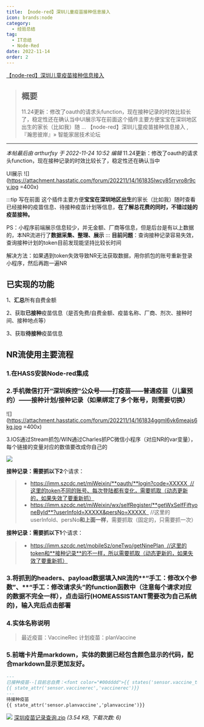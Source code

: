 ```yaml
---
title: 【node-red】深圳儿童疫苗接种信息接入 
icon: brands:node
category:
  - 经验总结
tag:
  - IT总结
  - Node-Red
date: 2022-11-14
order: 2
---
```

 [【node-red】深圳儿童疫苗接种信息接入](https://bbs.hassbian.com/thread-18611-1-1.html)

> ## 概要
>
> 11.24更新：修改了oauth的请求头function，现在接种记录的时效比较长了，稳定性还在确认当中UI展示写在前面这个插件主要方便宝宝在深圳地区出生的家长（比如我）随 ... 【node-red】深圳儿童疫苗接种信息接入 ,『瀚思彼岸』» 智能家居技术论坛

---

_本帖最后由 arthurfsy 于 2022-11-24 10:52 编辑_ 11.24更新：修改了oauth的请求头function，现在接种记录的时效比较长了，稳定性还在确认当中

UI展示
![](https://attachment.hasstatic.com/forum/202211/14/161835lwcy85rryro8r9cy.jpg =400x)

:::tip 写在前面
这个插件主要方便**宝宝在深圳地区出生**的家长（比如我）随时查看已经接种的疫苗信息、待接种疫苗计划等信息，**在了解总花费的同时，不错过娃的疫苗接种。**

PS：小程序前端展示信息较少，并无金额、厂商等信息，但是后台是有以上数据的，本NR流进行了**数据采集、整理、展示**
:::
**目前问题**：查询接种记录容易失效，查询接种计划的token目前发现能坚持比较长时间

解决方法：如果遇到token失效导致NR无法获取数据，用你抓包的账号重新登录小程序，然后再跑一遍NR

## 已实现的功能

1、**汇总**所有自费金额

2、获取**已接种**疫苗信息（是否免费/自费金额、疫苗名称、厂商、剂次、接种时间、接种地点等）

3、获取**待接种**疫苗信息

## NR流使用主要流程

### 1.在HASS安装Node-red集成

### 2.手机微信打开“深圳疾控”公众号——打疫苗——普通疫苗（儿童预约）——接种计划/接种记录（如果绑定了多个账号，则需要切换）

![](https://attachment.hasstatic.com/forum/202211/14/161834ggml6vk6meajs6kg.jpg =400x)

3.IOS通过Stream抓包/WIN通过Charles抓PC微信小程序（对应NR的var变量），每个链接的变量对应的数值要改成你自己的

![](https://attachment.hasstatic.com/forum/202211/14/162126khbiktiugcbbi4kb.png)

**接种记录：**需要抓以下**2**个请求：

> - https://imm.szcdc.net/miWeixin/**oauth/**login?code=XXXXX  //这里的token不同的账号、每次登陆都有变化，需要抓取（动态更新的，如果失效了要重新抓）
> - https://imm.szcdc.net/miWeixin/wx/selfRegister/**getWxSelfFiftyoneById**?userInfoId=XXXXX&persNo=XXXXX   //这里的userInfoId、persNo**和上面一样**，需要抓取（固定的，只需要抓一次）

 **接种记录：**需要抓以下**1**个请求：

> - https://imm.szcdc.net/mobileSz/oneTwo/getNinePlan  //这里的token和**接种记录**的不一样，所以需要抓取（动态更新的，如果失效了要重新抓）

### 3.将抓到的headers、payload数据填入NR流的**“手工：修改X个参数”、**“手工：修改请求头”的function函数中（注意每个请求对应的数据不完全一样），点击运行(HOMEASSISTANT需要改为自己系统的)，输入完后点击部署

### 4.实体名称说明

> 最近疫苗：VaccineRec
> 计划疫苗：planVaccine

### 5.前端卡片是markdown，实体的数据已经包含颜色显示的代码，配合markdown显示更加友好。

```markdown
---
已接种疫苗--[目前总自费：<font color="#00dddd">{{ states('sensor.vaccine_total_cost')}}元</font>]：
{{ state_attr('sensor.vaccinerec','vaccinerec')}} 
---
待接种疫苗
{{ state_attr('sensor.planvaccine','planvaccine')}}
```

![](https://www.hasstatic.com/image/filetype/zip.gif) [深圳疫苗记录查询.zip](https://bbs.hassbian.com/forum.php?mod=attachment&aid=NDMyNzR8ODAwNmEzYjB8MTY5NDcwMjI3OXw1NzI4M3wxODYxMQ%3D%3D) _(3.54 KB, 下载次数: 6)_
